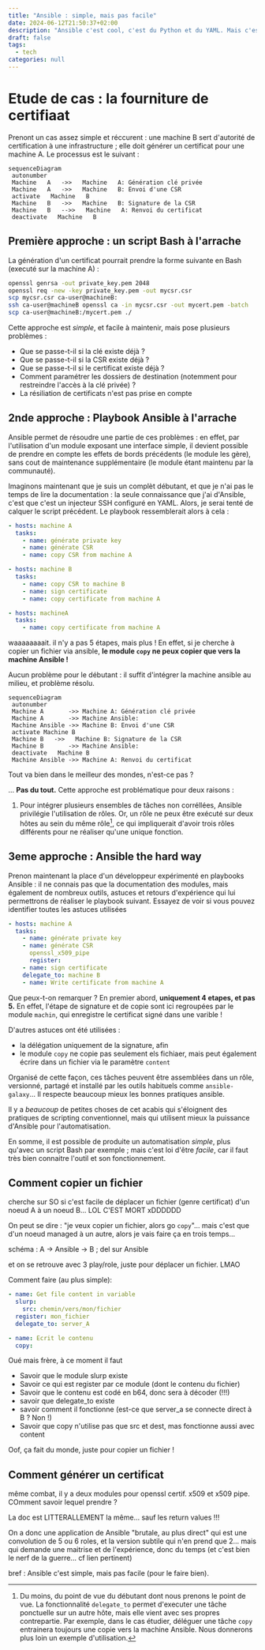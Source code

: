 ```yaml
---
title: "Ansible : simple, mais pas facile"
date: 2024-06-12T21:50:37+02:00
description: "Ansible c'est cool, c'est du Python et du YAML. Mais c'est *pas* facile."
draft: false
tags:
  - tech
categories: null
---
```


<!-- TODO rework
Ansible est une technologie incroyable : versatile ( [configuration](#) de [serveurs](#) ? du [réseau](#) ? [event-driven depl](#) ?), programmé en Python, idempotent, et simple.

Pour les débutants, ces deux dernières qualités en font un outil de choix : qui n'a jamais eu la chance d'utiliser un script Bash ne couvrant pas les cas limites, dont l'arrêt impromptu laisse un état indéterminé ? L'alternative étant de noyer le script sous les trap, set -euo pipefail et autre shenanigans de process en tâche de fond...

La promesse d'Ansible est simple : quelques lignes de YML, et un module dédié prend en charge non seulement la réalisation de l'opération, mais également la vérification de l'état décrit : si aucun changement n'est nécessaire, aucune opération n'est réalisée.

Ajoutez à cela la possibilité de configurer un ensemble de machines en parallèles selon un scénario prédéfini, et l'on semble découvrir une panacée...

... si ce n'est pour l'un des concepts les plus importants de l'informatique :

> Le code le plus difficile à créer est le plus simple

En effet, Ansible fait très bien les chose, mais s'il les *présente* comme un script, l'opération réelle est *très* différente, et semblera *contre-intuitive*, voire *anormale*, pour le néophyte.

-->

# Etude de cas : la fourniture de certifiaat

Prenont un cas assez simple et réccurent : une machine B sert d'autorité de certification à une infrastructure ; elle doit générer un certificat pour une machine A. Le processus est le suivant :

```mermaid
sequenceDiagram
 autonumber
 Machine   A   ->>   Machine   A: Génération clé privée
 Machine   A   ->>   Machine   B: Envoi d'une CSR
 activate   Machine   B
 Machine   B   ->>   Machine   B: Signature de la CSR
 Machine   B   -->>   Machine   A: Renvoi du certificat
 deactivate   Machine   B
```

## Première approche : un script Bash à l'arrache

La génération d'un certificat pourrait prendre la forme suivante en Bash (executé sur la machine A) :

```bash
openssl genrsa -out private_key.pem 2048
openssl req -new -key private_key.pem -out mycsr.csr
scp mycsr.csr ca-user@machineB:
ssh ca-user@machineB openssl ca -in mycsr.csr -out mycert.pem -batch
scp ca-user@machineB:/mycert.pem ./
```

Cette approche est *simple*, et facile à maintenir, mais pose plusieurs problèmes :
- Que se passe-t-il si la clé existe déjà ?
- Que se passe-t-il si la CSR existe déjà ?
- Que se passe-t-il si le certificat existe déjà ?
- Comment paramétrer les dossiers de destination (notemment pour restreindre l'accès à la clé privée) ?
- La résiliation de certificats n'est pas prise en compte

## 2nde approche : Playbook Ansible à l'arrache

Ansible permet de résoudre une partie de ces problèmes : en effet, par l'utilisation d'un module exposant une interface simple, il devient possible de prendre en compte les effets de bords précédents (le module les gère), sans cout de maintenance supplémentaire (le module étant maintenu par la communauté).

Imaginons maintenant que je suis un complèt débutant, et que je n'ai pas le temps de lire la documentation : la seule connaissance que j'ai d'Ansible, c'est que c'est un injecteur SSH configuré en YAML. Alors, je serai tenté de calquer le script précédent. Le playbook ressemblerait alors à cela :

```yaml
- hosts: machine A
  tasks:
    - name: générate private key
    - name: générate CSR
    - name: copy CSR from machine A

- hosts: machine B
  tasks:
    - name: copy CSR to machine B
    - name: sign certificate
    - name: copy certificate from machine A

- hosts: machineA
  tasks:
    - name: copy certificate from machine A
```

waaaaaaaait. il n'y a pas 5 étapes, mais plus ! En effet, si je cherche à copier un fichier via ansible, **le module `copy` ne peux copier que vers la machine Ansible !**
 
Aucun problème pour le débutant : il suffit d'intégrer la machine ansible au milieu, et problème résolu.

```mermaid
sequenceDiagram
 autonumber
 Machine A       ->> Machine A: Génération clé privée
 Machine A       ->> Machine Ansible: 
 Machine Ansible ->> Machine B: Envoi d'une CSR
 activate Machine B
 Machine B   ->>   Machine B: Signature de la CSR
 Machine B       ->> Machine Ansible: 
 deactivate   Machine B
 Machine Ansible ->> Machine A: Renvoi du certificat
```
Tout va bien dans le meilleur des mondes, n'est-ce pas ?

... **Pas du tout.** Cette approche est problématique pour deux raisons :
1. Pour intégrer plusieurs ensembles de tâches non corréllées, Ansible privilégie l'utilisation de rôles. Or, un rôle ne peux être exécuté sur deux hôtes au sein du même rôle[^1], ce qui impliquerait d'avoir trois rôles différents pour ne réaliser qu'une unique fonction. 

[^1]: Du moins, du point de vue du débutant dont nous prenons le point de vue. La fonctionnalité `delegate_to` permet d'executer une tâche ponctuelle sur un autre hôte, mais elle vient avec ses propres contrepartie. Par exemple, dans le cas étudier, déléguer une tâche `copy` entrainera toujours une copie vers la machine Ansible. Nous donnerons plus loin un exemple d'utilisation.

## 3eme approche : Ansible the hard way

Prenon maintenant la place d'un développeur expérimenté en playbooks Ansible : il ne connais pas que la documentation des modules, mais également de nombreux outils, astuces et retours d'expérience qui lui permettrons de réaliser le playbook suivant. Essayez de voir si vous pouvez identifier toutes les astuces utilisées 

```yaml
- hosts: machine A
  tasks:
    - name: générate private key
    - name: générate CSR
      openssl_x509_pipe
      register:
    - name: sign certificate
    delegate_to: machine B
    - name: Write certificate from machine A
```

Que peux-t-on remarquer ? En premier abord, **uniquement 4 etapes, et pas 5.** En effet, l'étape de signature et de copie sont ici regroupées  par le module `machin`, qui enregistre le certificat signé dans une varible !

D'autres astuces ont été utilisées :
- la délégation uniquement de la signature, afin
- le module `copy` ne copie pas seulement els fichiaer, mais peut également écrire dans un fichier via le paramètre `content`

Organisé de cette façon, ces tâches peuvent être assemblées dans un rôle, versionné, partagé et installé par les outils habituels comme `ansible-galaxy`… Il respecte beaucoup mieux les bonnes pratiques ansible.

Il y a *beaucoup* de petites choses de cet acabis qui s'éloignent des pratiques de scripting conventionnel, mais qui utilisent mieux la puissance d'Ansible pour l'automatisation.

En somme, il est possible de produite un automatisation *simple*, plus qu'avec un script Bash par exemple ; mais c'est loi d'être *facile*, car il faut très bien connaitre l'outil et son fonctionnement.

<!-- Notes -->
## Comment copier un fichier

<!-- Notes -->
cherche sur SO si c'est facile de déplacer un fichier (genre  certificat) d'un noeud A à un noeud B... LOL C'EST MORT xDDDDDD

On peut se dire : "je veux copier un fichier, alors go `copy`"... mais c'est que d'un noeud managed à un autre, alors je vais faire ça en trois temps...

schéma : A -> Ansible -> B ; del sur Ansible

et on se retrouve avec 3 play/role, juste pour déplacer un fichier. LMAO

Comment faire (au plus simple):

```yaml
- name: Get file content in variable
  slurp:
    src: chemin/vers/mon/fichier
  register: mon_fichier
  delegate_to: server_A

- name: Ecrit le contenu
  copy:


```

Oué mais frère, à ce moment il faut
- Savoir que le module slurp existe
- Savoir ce qui est register par ce module (dont le contenu du fichier)
- Savoir que le contenu est codé en b64, donc sera à décoder (!!!)
- savoir que delegate_to existe
- savoir comment il fonctionne (est-ce que server_a se connecte direct à B ? Non !)
- Savoir que copy n'utilise pas que src et dest, mas fonctionne aussi avec content

Oof, ça fait du monde, juste pour copier un fichier !

## Comment générer un certificat

même combat, il y a deux modules pour openssl certif. x509 et x509 pipe. COmment savoir lequel prendre ?

La doc est LITTERALLEMENT la même... sauf les return values !!!

On a donc une application de Ansible "brutale, au plus direct" qui est une convolution de 5 ou 6 roles, et la version subtile qui n'en prend que 2... mais qui demande une maitrise et de l'expérience, donc du temps (et c'est bien le nerf de la guerre... cf lien pertinent)

bref : Ansible c'est simple, mais pas facile (pour le faire bien).
